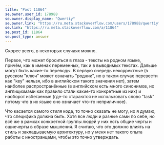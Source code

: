 ```yaml
---
title: "Post 11864"
se.owner.user_id: 178988
se.owner.display_name: "Qwertiy"
se.owner.link: "https://ru.meta.stackoverflow.com/users/178988/qwertiy"
se.link: "https://ru.meta.stackoverflow.com/a/11864"
se.post_id: 11864
se.post_type: answer
---
```

<p>Скорее всего, в некоторых случаях можно.</p>
<p>Первое, что может броситься в глаза - тексты на родном языке, причём, как в именах переменных, так и в выводимых текстах. Дальше могут быть какие-то переводы. В первую очередь некорректные (в русском &quot;ключ&quot; может означать &quot;родник&quot;, но в таком случае перевести как &quot;key&quot; нельзя, ибо в английском такого значения нет), затем наиболее распространённые (в английском есть много синонимов, но англицизмами как правило стали какие-то конкретные из них) и наоборот избегаемые (где-то стараются не использовать слово &quot;task&quot; потому что в их языке оно означает что-то неприличное).</p>
<p>Что касается самого стиля кода, то точно сказать не могу, но я думаю, что специфика должна быть. Хотя все люди и разные сами по себе, но всё же в рамках конкретной группы людей у них есть общие черты и ощиечерты в образе мышления. Я считаю, что это должно влиять на стиль и закладываемую архитектуру, но у меня нет такого опыта работы с иностранцами, чтобы это точно утверждать.</p>
